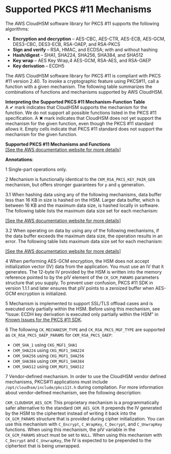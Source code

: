 # Supported PKCS \#11 Mechanisms<a name="pkcs11-mechanisms"></a>

The AWS CloudHSM software library for PKCS \#11 supports the following algorithms:
+ **Encryption and decryption** – AES\-CBC, AES\-CTR, AES\-ECB, AES\-GCM, DES3\-CBC, DES3\-ECB, RSA\-OAEP, and RSA\-PKCS
+ **Sign and verify** – RSA, HMAC, and ECDSA; with and without hashing
+ **Hash/digest** – SHA1, SHA224, SHA256, SHA384, and SHA512
+ **Key wrap** – AES Key Wrap,4 AES\-GCM, RSA\-AES, and RSA\-OAEP
+ **Key derivation** – ECDH5

The AWS CloudHSM software library for PKCS \#11 is compliant with PKCS \#11 version 2\.40\. To invoke a cryptographic feature using PKCS\#11, call a function with a given mechanism\. The following table summarizes the combinations of functions and mechanisms supported by AWS CloudHSM\.

**Interpreting the Supported PKCS \#11 Mechanism\-Function Table**  
A ✔ mark indicates that CloudHSM supports the mechanism for the function\. We do not support all possible functions listed in the PKCS \#11 specification\. A ✖ mark indicates that CloudHSM does not yet support the mechanism for the given function, even though the PKCS \#11 standard allows it\. Empty cells indicate that PKCS \#11 standard does not support the mechanism for the given function\.


**Supported PKCS \#11 Mechanisms and Functions**  
[\[See the AWS documentation website for more details\]](http://docs.aws.amazon.com/cloudhsm/latest/userguide/pkcs11-mechanisms.html)

**Annotations**:

1 Single\-part operations only\.

2 Mechanism is functionally identical to the `CKM_RSA_PKCS_KEY_PAIR_GEN` mechanism, but offers stronger guarantees for `p` and `q` generation\.

3\.1 When hashing data using any of the following mechanisms, data buffer less than 16 KB in size is hashed on the HSM\. Larger data buffer, which is between 16 KB and the maximum data size, is hashed locally in software\. The following table lists the maximum data size set for each mechanism:

[\[See the AWS documentation website for more details\]](http://docs.aws.amazon.com/cloudhsm/latest/userguide/pkcs11-mechanisms.html)

3\.2 When operating on data by using any of the following mechanisms, if the data buffer exceeds the maximum data size, the operation results in an error\. The following table lists maximum data size set for each mechanism:

[\[See the AWS documentation website for more details\]](http://docs.aws.amazon.com/cloudhsm/latest/userguide/pkcs11-mechanisms.html)

4 When performing AES\-GCM encryption, the HSM does not accept initialization vector \(IV\) data from the application\. You must use an IV that it generates\. The 12\-byte IV provided by the HSM is written into the memory reference pointed to by the pIV element of the `CK_GCM_PARAMS` parameters structure that you supply\. To prevent user confusion, PKCS \#11 SDK in version 1\.1\.1 and later ensures that pIV points to a zeroized buffer when AES\-GCM encryption is initialized\.

5 Mechanism is implemented to support SSL/TLS offload cases and is executed only partially within the HSM\. Before using this mechanism, see "Issue: ECDH key derivation is executed only partially within the HSM" in [Known Issues for the PKCS \#11 SDK](KnownIssues.md#ki-pkcs11-sdk)\.

6 The following `CK_MECHANISM_TYPE` and `CK_RSA_PKCS_MGF_TYPE` are supported as `CK_RSA_PKCS_OAEP_PARAMS` for `CKM_RSA_PKCS_OAEP`:
+ `CKM_SHA_1` using `CKG_MGF1_SHA1`
+ `CKM_SHA224` using `CKG_MGF1_SHA224`
+ `CKM_SHA256` using `CKG_MGF1_SHA256`
+ `CKM_SHA384` using `CKM_MGF1_SHA384`
+ `CKM_SHA512` using `CKM_MGF1_SHA512`

7 Vendor\-defined mechanism\. In order to use the CloudHSM vendor defined mechanisms, PKCS\#11 applications must include `/opt/cloudhsm/include/pkcs11t.h` during compilation\. For more information about vendor\-defined mechanism, see the following description:

`CKM_CLOUDHSM_AES_GCM`: This proprietary mechanism is a programmatically safer alternative to the standard `CKM_AES_GCM`\. It prepends the IV generated by the HSM to the ciphertext instead of writing it back into the `CK_GCM_PARAMS` structure that is provided during cipher initialization\. You can use this mechanism with `C_Encrypt`, `C_WrapKey`, `C_Decrypt`, and `C_UnwrapKey` functions\. When using this mechanism, the pIV variable in the `CK_GCM_PARAMS` struct must be set to `NULL`\. When using this mechanism with `C_Decrypt` and `C_UnwrapKey`, the IV is expected to be prepended to the ciphertext that is being unwrapped\.